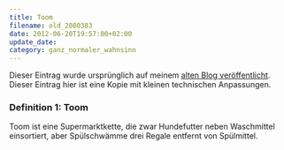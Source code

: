 ```yaml
---
title: Toom
filename: old_2080383
date: 2012-06-20T19:57:00+02:00
update_date:
category: ganz_normaler_wahnsinn
---
```

Dieser Eintrag wurde ursprünglich auf meinem [alten Blog veröffentlicht](https://stu.blogger.de/stories/2080383/). Dieser Eintrag hier ist eine Kopie mit kleinen technischen Anpassungen.

### Definition 1: Toom
Toom ist eine Supermarktkette, die zwar Hundefutter neben Waschmittel einsortiert, aber Spülschwämme drei Regale entfernt von Spülmittel.
